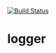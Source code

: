 [![Build Status](https://semaphoreci.com/api/v1/projects/0517a7c6-034b-40b2-9594-598636087302/2019695/badge.svg)](https://semaphoreci.com/festicketci/festicket-ui-tests)

# logger
